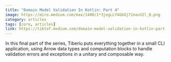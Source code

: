 ```yaml
---
title: "Domain Model Validation In Kotlin: Part 4"
image: https://miro.medium.com/max/1400/1*3jegLLY4GbGj71nauV2l_Q.png
category: articles
tags: [core, articles]
link: https://tibtof.medium.com/domain-model-validation-in-kotlin-part-4-2462b334ca6c
---
```

In this final part of the series, Tiberiu puts everything together in a small CLI application, using Arrow data types and computation blocks
to handle validation errors and exceptions in a unitary and composable way.
